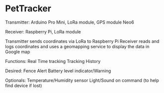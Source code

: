 # PetTracker

Transmitter: Arduino Pro Mini, LoRa module, GPS module Neo6

Receiver: Raspberry Pi, LoRa module

Transmitter sends coordinates via LoRa to Raspberry Pi
Receiver reads and logs coordinates and uses a geomapping service to display the data in Google map

Functions: 
Real Time tracking
Tracking History

Desired: 
Fence Alert
Battery level indicator/Warning

Optionals: 
Temperature/Humidity sensor
Light/Sound on command (to help find device if lost)
